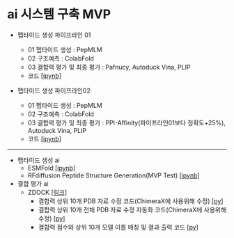 # ai 시스템 구축 MVP
+ 펩타이드 생성 파이프라인 01
  - 01 펩타이드 생성 : PepMLM
  - 02 구조예측 : ColabFold
  - 03 결합력 평가 및 최종 평가 : Pafnucy, Autoduck Vina, PLIP
  - 코드 [[ipynb]](https://github.com/kbjung/Study/blob/main/graduate_school/peptide_binding_mvp/notebooks/%ED%86%B5%ED%95%A9_%ED%8E%A9%ED%83%80%EC%9D%B4%EB%93%9C_%EB%B0%9C%EA%B5%B4_%ED%8C%8C%EC%9D%B4%ED%94%84%EB%9D%BC%EC%9D%B8_pafnucy_vina_plip.ipynb)

+ 펩타이드 생성 파이프라인02
  - 01 펩타이드 생성 : PepMLM
  - 02 구조예측 : ColabFold
  - 03 결합력 평가 및 최종 평가 : PPI-Affinity(파이프라인01보다 정확도+25%), Autoduck Vina, PLIP
  - 코드 [[ipynb]](https://github.com/kbjung/Study/blob/main/graduate_school/peptide_binding_mvp/notebooks/%ED%86%B5%ED%95%A9_%ED%8E%A9%ED%83%80%EC%9D%B4%EB%93%9C_%EB%B0%9C%EA%B5%B4_%ED%8C%8C%EC%9D%B4%ED%94%84%EB%9D%BC%EC%9D%B8_pafnucy_vina_plip.ipynb)

---

+ 펩타이드 생성 ai
  - ESMFold [[ipynb]](https://github.com/kbjung/Study/blob/main/graduate_school/peptide_binding_mvp/notebooks/test_code/protein_folding.ipynb)
  - RFdiffusion Peptide Structure Generation(MVP Test) [[ipynb]](https://github.com/kbjung/Study/blob/main/graduate_school/peptide_binding_mvp/notebooks/test_code/rfdiffusion_peptide_generation.ipynb)
+ 결합 평가 ai
  - ZDOCK [[링크]](https://zdock.wenglab.org/)
    - 결합력 상위 10개 PDB 자료 수정 코드(ChimeraX에 사용위해 수정) [[py]](https://github.com/kbjung/Study/blob/main/graduate_school/peptide_binding_mvp/scripts/clean_pdb.py)
    - 결합력 상위 10개 전체 PDB 자료 수정 자동화 코드(ChimeraX에 사용위해 수정) [[py]](https://github.com/kbjung/Study/blob/main/graduate_school/peptide_binding_mvp/scripts/batch_clean_pdb.py)
    - 결합력 점수와 상위 10개 모델 이름 매칭 및 결과 출력 코드 [[py]](https://github.com/kbjung/Study/blob/main/graduate_school/peptide_binding_mvp/scripts/parse_zdock_scores.py)
